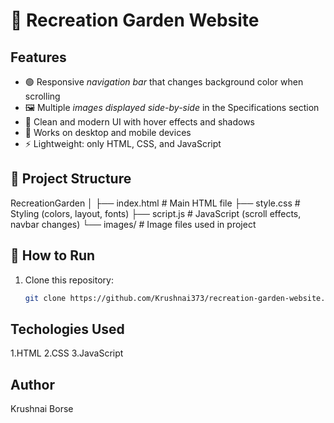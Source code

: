 # 🌿 Recreation Garden Website  
## Features  
- 🟢 Responsive *navigation bar* that changes background color when scrolling  
- 🖼 Multiple *images displayed side-by-side* in the Specifications section  
- 🎨 Clean and modern UI with hover effects and shadows  
- 📱 Works on desktop and mobile devices  
- ⚡ Lightweight: only HTML, CSS, and JavaScript  

## 📂 Project Structure
RecreationGarden
│
├── index.html      # Main HTML file
├── style.css       # Styling (colors, layout, fonts)
├── script.js       # JavaScript (scroll effects, navbar changes)
└── images/         # Image files used in project

## 🚀 How to Run  
1. Clone this repository:  
   ```bash
   git clone https://github.com/Krushnai373/recreation-garden-website.git 

## Techologies Used
1.HTML
2.CSS
3.JavaScript

## Author
Krushnai Borse
